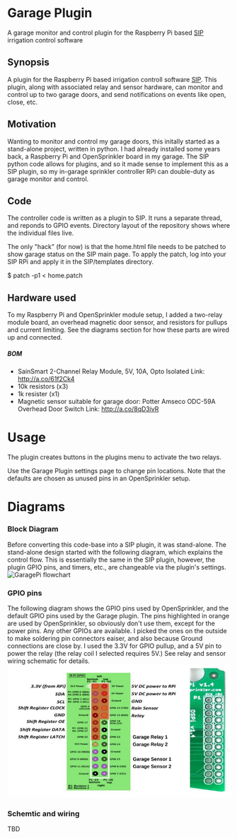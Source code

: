 # Garage Plugin
A garage monitor and control plugin for the Raspberry Pi based [SIP](https://github.com/Dan-in-CA/SIP) irrigation control software

## Synopsis
A plugin for the Raspberry Pi based irrigation controll software [SIP](https://github.com/Dan-in-CA/SIP).
This plugin, along with associated relay and sensor hardware, can monitor and control up to two garage doors, and send notifications on events like open, close, etc.

## Motivation
Wanting to monitor and control my garage doors, this initally started as a stand-alone project, written in python.
I had already installed some years back, a Raspberry Pi and OpenSprinkler board in my garage.
The SIP python code allows for plugins, and so it made sense to implement this as a SIP plugin, so my in-garage sprinkler controller RPi can double-duty as garage monitor and control.

## Code
The controller code is written as a plugin to SIP. It runs a separate thread, and reponds to GPIO events.
Directory layout of the repository shows where the individual files live.

The only "hack" (for now) is that the home.html file needs to be patched to show garage status on the SIP main page.
To apply the patch, log into your SIP RPi and apply it in the SIP/templates directory.

$ patch -p1 < home.patch

## Hardware used
To my Raspberry Pi and OpenSprinkler module setup, I added a two-relay module board, an overhead magnetic door sensor, and resistors for pullups and current limiting. See the diagrams section for how these parts are wired up and connected.
##### BOM
* SainSmart 2-Channel Relay Module, 5V, 10A, Opto Isolated
  Link: http://a.co/61f2Ck4
* 10k resistors (x3)
* 1k resister (x1)
* Magnetic sensor suitable for garage door:
  Potter Amseco ODC-59A Overhead Door Switch
  Link: http://a.co/8qD3ivR


Usage
============
The plugin creates buttons in the plugins menu to activate the two relays.

Use the Garage Plugin settings page to change pin locations. Note that the defaults are chosen as unused pins in an OpenSprinkler setup.



Diagrams
============

### Block Diagram
Before converting this code-base into a SIP plugin, it was stand-alone. The stand-alone design started with the following diagram, which explains the control flow. This is essentially the same in the SIP plugin, however, the plugin GPIO pins, and timers, etc., are changeable via the plugin's settings.
![GaragePi flowchart](https://cdn.rawgit.com/andersix/sip_garage_plugin/master/doc/GaragePi.svg)


### GPIO pins
The following diagram shows the GPIO pins used by OpenSprinkler, and the default GPIO pins used by the Garage plugin. The pins highlighted in orange are used by OpenSprinkler, so obviously don't use them, except for the power pins. Any other GPIOs are available. I picked the ones on the outside to make soldering pin connectors eaiser, and also because Ground connections are close by. I used the 3.3V for GPIO pullup, and a 5V pin to power the relay (the relay coil I selected requires 5V.) See relay and sensor wiring schematic for details.
![Garage GPIOs](https://raw.githubusercontent.com/andersix/sip_garage_plugin/master/doc/garage_gpios.png)

### Schemtic and wiring
TBD
